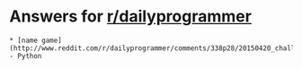 # Answers for [r/dailyprogrammer](http://eddit.com/r/dailyprogrammer/)

	* [name game](http://www.reddit.com/r/dailyprogrammer/comments/338p28/20150420_challenge_211_easy_the_name_game/) - Python